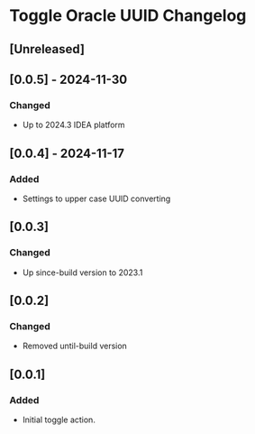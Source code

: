 <!-- Keep a Changelog guide -> https://keepachangelog.com -->

# Toggle Oracle UUID Changelog

## [Unreleased]

## [0.0.5] - 2024-11-30

### Changed

- Up to 2024.3 IDEA platform

## [0.0.4] - 2024-11-17

### Added

- Settings to upper case UUID converting

## [0.0.3]

### Changed

- Up since-build version to 2023.1

## [0.0.2]

### Changed

- Removed until-build version

## [0.0.1]

### Added

- Initial toggle action.